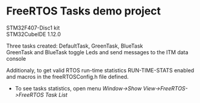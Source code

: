 # FreeRTOS Tasks demo project

STM32F407-Disc1 kit<br>
STM32CubeIDE 1.12.0<br>

Three tasks created: DefaultTask, GreenTask, BlueTask<br>
GreenTask and BlueTask toggle Leds and send messages to the ITM data console<br>

Additionaly, to get valid RTOS run-time statistics RUN-TIME-STATS enabled and macros in the freeRTOSConfig.h file defined.<br>
- To see tasks statistics, open menu *Window->Show View->FreeRTOS->FreeRTOS Task List*<br>
